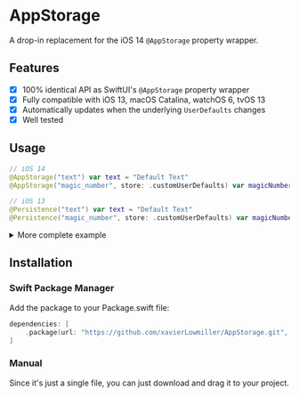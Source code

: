# AppStorage

A drop-in replacement for the iOS 14 `@AppStorage` property wrapper.

## Features

- [x] 100% identical API as SwiftUI's `@AppStorage` property wrapper
- [x] Fully compatible with iOS 13, macOS Catalina, watchOS 6, tvOS 13
- [x] Automatically updates when the underlying `UserDefaults` changes
- [x] Well tested

## Usage

```swift
// iOS 14
@AppStorage("text") var text = "Default Text"
@AppStorage("magic_number", store: .customUserDefaults) var magicNumber = 42

// iOS 13
@Persistence("text") var text = "Default Text"
@Persistence("magic_number", store: .customUserDefaults) var magicNumber = 42
```

<details><summary>More complete example</summary>
<p>

```swift
import SwiftUI
import AppStorage

enum StringEnum: String, Identifiable {
    case a, b, c
    var id: String { rawValue }
}

enum IntEnum: Int, Identifiable {
    case this, that, theOther
    var id: Int { rawValue }
}

struct ContentView: View {
    @Persistence("text", store: .standard) var text = "Default Text"
    @Persistence("string_enum") var selectionString: StringEnum = .a
    @Persistence("int_enum") var selectionInt: IntEnum = .this

    var body: some View {
        List {
            Section(header: Text("Acts like a persistent @State")) {
                TextField("Change me", text: $text)
                TextField("Change me, too!", text: $text)
            }

            Section(header: Text("Change UserDefaults without property wrapper")) {
                Button("Sneakily change a UserDefault") {
                    UserDefaults.standard.setValue("One more thing...", forKey: "text")
                }
                Button("Remove a UserDefault") {
                    UserDefaults.standard.setValue(nil, forKey: "text")
                }
            }

            Section(header: Text("Enums with raw values")) {
                Picker("Pick Me", selection: $selectionString) {
                    Text("a").tag(StringEnum.a)
                    Text("b").tag(StringEnum.b)
                    Text("c").tag(StringEnum.c)
                }.pickerStyle(SegmentedPickerStyle())

                Picker("Pick Me", selection: $selectionInt) {
                    Text("this").tag(IntEnum.this)
                    Text("that").tag(IntEnum.that)
                    Text("the other").tag(IntEnum.theOther)
                }.pickerStyle(SegmentedPickerStyle())
            }

        }.listStyle(GroupedListStyle())
    }
}
```

</p>
</details>

## Installation

### Swift Package Manager

Add the package to your Package.swift file:

```swift
dependencies: [
    .package(url: "https://github.com/xavierLowmiller/AppStorage.git", .upToNextMajor(from: "1.0.0"))
]
```

### Manual

Since it's just a single file, you can just download and drag it to your project.